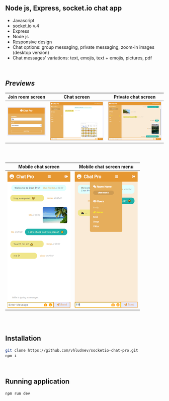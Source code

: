 ## Node js, Express, socket.io chat app

- Javascript
- socket.io v.4
- Express
- Node js
- Responsive design
- Chat options: group messaging, private messaging, zoom-in images (desktop version)
- Chat messages' variations: text, emojis, text + emojis, pictures, pdf

<br />

## _Previews_

| Join room screen | Chat screen | Private chat screen |
| ------ | ------ | ------ |
| <img src="https://github.com/vhludnev/socketio-chat-pro/blob/main/previews/joinroom.png" width="200" alt="join room screen" /> | <img src="https://github.com/vhludnev/socketio-chat-pro/blob/main/previews/chatscreen.png" width="300" alt="chat screen" /> | <img src="https://github.com/vhludnev/socketio-chat-pro/blob/main/previews/privatechat.png" width="300" alt="private chat screen" /> |

<br/><br/>

| Mobile chat screen | Mobile chat screen menu |
| ------ | ------ |
| <img src="https://github.com/vhludnev/socketio-chat-pro/blob/main/previews/mobile1.png" width="200" alt="mobile chat screen" /> | <img src="https://github.com/vhludnev/socketio-chat-pro/blob/main/previews/mobile2.png" width="200" alt="mobile chat screen menu" /> |

<br/><br/>

## Installation

```sh
git clone https://github.com/vhludnev/socketio-chat-pro.git
npm i

```

<br />

## Running application

```sh
npm run dev

```
